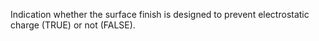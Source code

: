 ﻿Indication whether the surface finish is designed to prevent electrostatic charge (TRUE) or not (FALSE).

